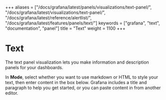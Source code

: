 +++
aliases = ["/docs/grafana/latest/panels/visualizations/text-panel/", "/docs/grafana/latest/visualizations/text-panel/", "/docs/grafana/latest/reference/alertlist/", "/docs/grafana/latest/features/panels/text/"]
keywords = ["grafana", "text", "documentation", "panel"]
title = "Text"
weight = 1100
+++

# Text

The text panel visualization lets you make information and description panels for your dashboards.

In **Mode**, select whether you want to use markdown or HTML to style your text, then enter content in the box below. Grafana includes a title and paragraph to help you get started, or you can paste content in from another editor.
